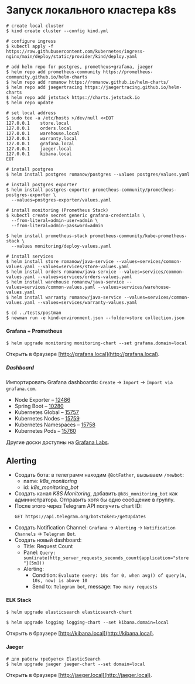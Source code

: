 # Запуск локального кластера k8s

```shell
# create local cluster
$ kind create cluster --config kind.yml

# configure ingress
$ kubectl apply -f https://raw.githubusercontent.com/kubernetes/ingress-nginx/main/deploy/static/provider/kind/deploy.yaml

# add helm repo for postgres, prometheus+grafana, jaeger
$ helm repo add prometheus-community https://prometheus-community.github.io/helm-charts
$ helm repo add romanow https://romanow.github.io/helm-charts/
$ helm repo add jaegertracing https://jaegertracing.github.io/helm-charts
$ helm repo add jetstack https://charts.jetstack.io
$ helm repo update

# set local address
$ sudo tee -a /etc/hosts >/dev/null <<EOT
127.0.0.1    store.local
127.0.0.1    orders.local
127.0.0.1    warehouse.local
127.0.0.1    warranty.local
127.0.0.1    grafana.local
127.0.0.1    jaeger.local
127.0.0.1    kibana.local
EOT

# install postgres
$ helm install postgres romanow/postgres --values postgres/values.yaml

# install postgres exporter
$ helm install postgres-exporter prometheus-community/prometheus-postgres-exporter \
  --values=postgres-exporter/values.yaml

# install monitoring (Prometheus Stack)
$ kubectl create secret generic grafana-credentials \
  --from-literal=admin-user=admin \
  --from-literal=admin-password=admin

$ helm install prometheus-stack prometheus-community/kube-prometheus-stack \
  --values monitoring/deploy-values.yaml

# install services
$ helm install store romanow/java-service --values=services/common-values.yaml --values=services/store-values.yaml
$ helm install orders romanow/java-service --values=services/common-values.yaml --values=services/orders-values.yaml
$ helm install warehouse romanow/java-service --values=services/common-values.yaml --values=services/warehouse-values.yaml
$ helm install warranty romanow/java-service --values=services/common-values.yaml --values=services/warranty-values.yaml

$ cd ../tests/postman
$ newman run -e kind-environment.json --folder=store collection.json

```

#### Grafana + Prometheus

```shell
$ helm upgrade monitoring monitoring-chart --set grafana.domain=local
```

Открыть в браузере [http://grafana.local](http://grafana.local).

##### Dashboard

Импортировать Grafana dashboards: `Create` -> `Import` -> `Import via grafana.com`.

* Node Exporter – [12486](https://grafana.com/grafana/dashboards/12486-node-exporter-full/)
* Spring Boot – [10280](https://grafana.com/grafana/dashboards/10280-microservices-spring-boot-2-1/)
* Kubernetes Global – [15757](https://grafana.com/grafana/dashboards/15757-kubernetes-views-global/)
* Kubernetes Nodes – [15759](https://grafana.com/grafana/dashboards/15759-kubernetes-views-nodes/)
* Kubernetes Namespaces – [15758](https://grafana.com/grafana/dashboards/15758-kubernetes-views-namespaces/)
* Kubernetes Pods – [15760](https://grafana.com/grafana/dashboards/15760-kubernetes-views-pods/)

Другие доски доступны на [Grafana Labs](https://grafana.com/grafana/dashboards/).

## Alerting

* Создать бота: в телеграмм находим `@BotFather`, вызываем `/newbot`:
    * name: _k8s_monitoring_
    * id: _k8s_monitoring_bot_
* Создать канал _K8S Monitoring_, добавить `@k8s_monitoring_bot` как администратора. Отправить хотя бы одно сообщение в
  группу.
* После этого через Telegram API получить chart ID:
  ```http request
  GET https://api.telegram.org/bot<token>/getUpdates
  ```
* Создать Notification Channel: `Grafana` -> `Alerting` -> `Notification Channels` -> `Telegram Bot`.
* Создать новый dashboard:
    * Title: Request Count
    * Panel: `Query: sum(irate(http_server_requests_seconds_count{application="store"}[5m]))`
    * Alerting:
        * Condition: `Evaluate every: 10s for 0, when avg() of query(A, 10s, now) is above 10`
        * Send to: `Telegram bot`, message: `Too many requests`

#### ELK Stack

```shell
$ helm upgrade elasticsearch elasticsearch-chart

$ helm upgrade logging logging-chart --set kibana.domain=local
```

Открыть в браузере [http://kibana.local](http://kibana.local).

#### Jaeger

```shell
# для работы требуется ElasticSearch
$ helm upgrade jaeger jaeger-chart --set domain=local
```

Открыть в браузере [http://jaeger.local](http://jaeger.local).
